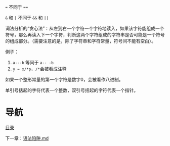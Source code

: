 `=` 不同于 `==`

`&` 和 `|` 不同于 `&&` 和 `||`

词法分析的“贪心法”：从左到右一个字符一个字符地读入，如果该字符能组成一个符号，那么再读入下一个字符，判断这两个字符组成的字符串是否可能是一个符号的组成部分。（需要注意的是，除了字符串和字符常量，符号间不能有空白）。

例子：
1. `a---b` 等同于 `a-- -b`
2. `y = x/*p`，`/*`会被看成注释

如果一个整形常量的第一个字符是数字0，会被看作八进制。

单引号括起的字符代表一个整数，双引号括起的字符代表一个指针。

# 导航

[目录](README.md)

下一章：[语法陷阱.md](语法陷阱.md)